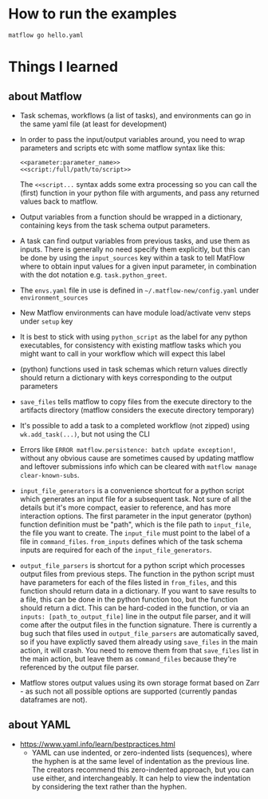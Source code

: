 # How to run the examples

```
matflow go hello.yaml
```

# Things I learned

## about Matflow

- Task schemas, workflows (a list of tasks), and environments can go in the same yaml file 
  (at least for development)

- In order to pass the input/output variables around, you need to wrap 
  parameters and scripts etc with some matflow syntax like this:
  
  ```
  <<parameter:parameter_name>>
  <<script:/full/path/to/script>>
  ```
  
  The `<<script...` syntax adds some extra processing so you can call the (first)
  function in your python file with arguments, and pass any returned values back to matflow.

- Output variables from a function should be wrapped in a dictionary,
  containing keys from the task schema output parameters.

- A task can find output variables from previous tasks, and use them
  as inputs. There is generally no need specify them explicitly,
  but this can be done by using the `input_sources` key within a task 
  to tell MatFlow where to obtain input values for a given input parameter, 
  in combination with the dot notation e.g. `task.python_greet`.

- The `envs.yaml` file in use is defined in `~/.matflow-new/config.yaml` under `environment_sources`

- New Matflow environments can have module load/activate venv steps under `setup` key

- It is best to stick with using `python_script` as the label for any python executables,
  for consistency with existing matflow tasks which you might want to call in your workflow which will expect this label

- (python) functions used in task schemas which return values directly
  should return a dictionary with keys corresponding to the output parameters

- `save_files` tells matflow to copy files from the execute directory to the artifacts directory
  (matflow considers the execute directory temporary)

- It's possible to add a task to a completed workflow (not zipped) using `wk.add_task(...)`,
  but not using the CLI

- Errors like `ERROR matflow.persistence: batch update exception!`, 
  without any obvious cause are sometimes caused by updating matflow and leftover submissions
  info which can be cleared with `matflow manage clear-known-subs`. 

- `input_file_generators` is a convenience shortcut for a python script which generates an input file
  for a subsequent task. Not sure of all the  details but it's more compact, easier to reference, 
  and has more interaction options.
  The first parameter in the input generator (python) function definition must be "path", 
  which is the file path to `input_file`, the file you want to create.
  The `input_file` must point to the label of a file in `command_files`.
  `from_inputs` defines which of the task schema inputs are required for each of the `input_file_generators`.

- `output_file_parsers` is  shortcut for a python script which processes output files 
  from previous steps.
  The function in the python script must have parameters for each of the files listed
  in `from_files`, and this function should return data in a dictionary.
  If you want to save results to a file, this can be done in the python function too,
  but the function should return a dict. This can be hard-coded in the function,
  or via an `inputs: [path_to_output_file]` line in the output file parser, 
  and it will come after the output files in the function signature.
  There is currently a bug such that files used in `output_file_parsers` are 
  automatically saved, so if you have explictly saved them already using `save_files` in
  the main action, it will crash. You need to remove them from that `save_files` list in 
  the main action, but leave them as `command_files` because they're referenced by the 
  output file parser.

- Matflow stores output values using its own storage format based on Zarr - as such
  not all possible options are supported (currently pandas dataframes are not).
  

## about YAML

- https://www.yaml.info/learn/bestpractices.html
  - YAML can use indented, or zero-indented lists (sequences), where the hyphen is
    at the same level of indentation as the previous line.
    The creators recommend this zero-indented approach, but you can use either, and interchangeably.
    It can help to view the indentation by considering the text rather than
    the hyphen.

